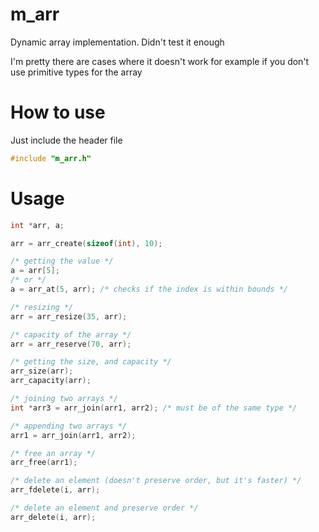 # m_arr
Dynamic array implementation. Didn't test it enough

I'm pretty there are cases where it doesn't work for example if you don't use primitive types for the array

# How to use
Just include the header file
```c
#include "m_arr.h"
```

# Usage
```c
int *arr, a;

arr = arr_create(sizeof(int), 10);

/* getting the value */
a = arr[5];
/* or */
a = arr_at(5, arr); /* checks if the index is within bounds */

/* resizing */
arr = arr_resize(35, arr);

/* capacity of the array */
arr = arr_reserve(70, arr);

/* getting the size, and capacity */
arr_size(arr);
arr_capacity(arr);

/* joining two arrays */
int *arr3 = arr_join(arr1, arr2); /* must be of the same type */

/* appending two arrays */
arr1 = arr_join(arr1, arr2);

/* free an array */
arr_free(arr1);

/* delete an element (doesn't preserve order, but it's faster) */
arr_fdelete(i, arr);

/* delete an element and preserve order */
arr_delete(i, arr);
```

